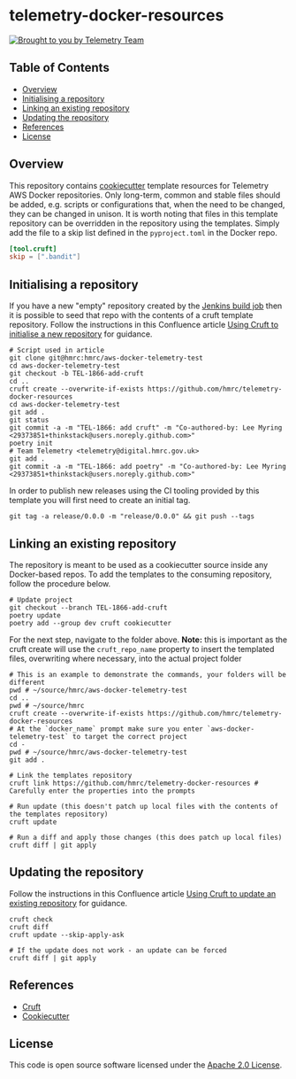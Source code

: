 # telemetry-docker-resources

[![Brought to you by Telemetry Team](https://img.shields.io/badge/MDTP-Telemetry-40D9C0?style=flat&labelColor=000000&logo=gov.uk)](https://confluence.tools.tax.service.gov.uk/display/TEL/Telemetry)

## Table of Contents
* [Overview](#Overview)
* [Initialising a repository](#Initialising-a-repository)
* [Linking an existing repository](#Linking-an-existing-repository)
* [Updating the repository](#Updating-the-repository)
* [References](#References)
* [License](#License)

## Overview
This repository contains [cookiecutter](https://github.com/cookiecutter/cookiecutter) template resources for Telemetry AWS
Docker repositories. Only long-term, common and stable files should be added, e.g. scripts or configurations that, when
the need to be changed, they can be changed in unison. It is worth noting that files in this template repository can be
overridden in the repository using the templates. Simply add the file to a skip list defined in the `pyproject.toml` in
the Docker repo.

```toml
[tool.cruft]
skip = [".bandit"]
```

## Initialising a repository

If you have a new "empty" repository created by the [Jenkins build job](https://build.tax.service.gov.uk/job/PlatOps/job/Tools/job/create-a-repository/)
then it is possible to seed that repo with the contents of a cruft template repository. Follow the instructions in this Confluence article [Using Cruft to initialise a new repository](https://confluence.tools.tax.service.gov.uk/display/TEL/Using+Cruft+to+initialise+a+new+repository) for guidance.

```shell
# Script used in article
git clone git@hmrc:hmrc/aws-docker-telemetry-test
cd aws-docker-telemetry-test
git checkout -b TEL-1866-add-cruft
cd ..
cruft create --overwrite-if-exists https://github.com/hmrc/telemetry-docker-resources
cd aws-docker-telemetry-test
git add .
git status
git commit -a -m "TEL-1866: add cruft" -m "Co-authored-by: Lee Myring <29373851+thinkstack@users.noreply.github.com>"
poetry init
# Team Telemetry <telemetry@digital.hmrc.gov.uk>
git add .
git commit -a -m "TEL-1866: add poetry" -m "Co-authored-by: Lee Myring <29373851+thinkstack@users.noreply.github.com>"
```

In order to publish new releases using the CI tooling provided by this template you will first need to create an initial tag.
```shell
git tag -a release/0.0.0 -m "release/0.0.0" && git push --tags
```

## Linking an existing repository

The repository is meant to be used as a cookiecutter source inside any Docker-based repos. To add the templates
to the consuming repository, follow the procedure below.

```shell
# Update project
git checkout --branch TEL-1866-add-cruft
poetry update
poetry add --group dev cruft cookiecutter
```

For the next step, navigate to the folder above. **Note:** this is important as the cruft create will use the
`cruft_repo_name` property to insert the templated files, overwriting where necessary, into the actual project folder

```shell
# This is an example to demonstrate the commands, your folders will be different
pwd # ~/source/hmrc/aws-docker-telemetry-test
cd ..
pwd # ~/source/hmrc
cruft create --overwrite-if-exists https://github.com/hmrc/telemetry-docker-resources
# At the `docker_name` prompt make sure you enter `aws-docker-telemetry-test` to target the correct project
cd -
pwd # ~/source/hmrc/aws-docker-telemetry-test
git add .
```

```shell
# Link the templates repository
cruft link https://github.com/hmrc/telemetry-docker-resources # Carefully enter the properties into the prompts

# Run update (this doesn't patch up local files with the contents of the templates repository)
cruft update

# Run a diff and apply those changes (this does patch up local files)
cruft diff | git apply
```

## Updating the repository

Follow the instructions in this Confluence article [Using Cruft to update an existing repository](https://confluence.tools.tax.service.gov.uk/display/TEL/Using+Cruft+to+update+an+existing+repository) for guidance.

```shell
cruft check
cruft diff
cruft update --skip-apply-ask

# If the update does not work - an update can be forced
cruft diff | git apply
```

## References

* [Cruft](https://cruft.github.io/cruft)
* [Cookiecutter](https://cookiecutter.readthedocs.io/en/stable/)

## License

This code is open source software licensed under the [Apache 2.0 License]("http://www.apache.org/licenses/LICENSE-2.0.html").
